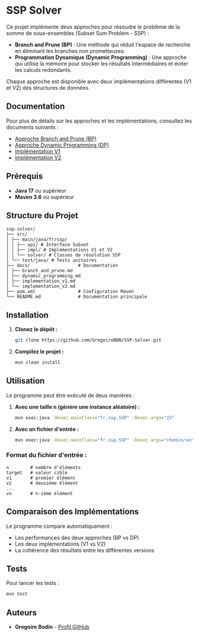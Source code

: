 # SSP Solver

Ce projet implémente deux approches pour résoudre le problème de la somme de sous-ensembles (Subset Sum Problem - SSP) :

- **Branch and Prune (BP)** : Une méthode qui réduit l'espace de recherche en éliminant les branches non prometteuses.
- **Programmation Dynamique (Dynamic Programming)** : Une approche qui utilise la mémoire pour stocker les résultats intermédiaires et éviter les calculs redondants.

Chaque approche est disponible avec deux implémentations différentes (V1 et V2) des structures de données.

## Documentation

Pour plus de détails sur les approches et les implémentations, consultez les documents suivants :

- [Approche Branch and Prune (BP)](docs/branch_and_prune.md)
- [Approche Dynamic Programming (DP)](docs/dynamic_programming.md)
- [Implémentation V1](docs/implementation_v1.md)
- [Implémentation V2](docs/implementation_v2.md)

## Prérequis

- **Java 17** ou supérieur
- **Maven 3.6** ou supérieur

## Structure du Projet

```
ssp-solver/
├── src/
│ ├── main/java/fr/ssp/
│ │ ├── api/ # Interface Subset
│ │ ├── impl/ # Implémentations V1 et V2
│ │ └── solver/ # Classes de résolution SSP
│ └── test/java/ # Tests unitaires
├── docs/                  # Documentation
│ ├── branch_and_prune.md
│ ├── dynamic_programming.md
│ ├── implementation_v1.md
│ └── implementation_v2.md
├── pom.xml                # Configuration Maven
└── README.md              # Documentation principale
```

## Installation

1. **Clonez le dépôt :**

   ```bash
   git clone https://github.com/GregoireBDN/SSP-Solver.git
   ```

2. **Compilez le projet :**

   ```bash
   mvn clean install
   ```

## Utilisation

Le programme peut être exécuté de deux manières :

1. **Avec une taille n (génère une instance aléatoire) :**

   ```bash
   mvn exec:java -Dexec.mainClass="fr.ssp.SSP" -Dexec.args="15"
   ```

2. **Avec un fichier d'entrée :**

   ```bash
   mvn exec:java -Dexec.mainClass="fr.ssp.SSP" -Dexec.args="chemin/vers/fichier.txt"
   ```

### Format du fichier d'entrée :

```
n        # nombre d'éléments
target   # valeur cible
v1       # premier élément
v2       # deuxième élément
...
vn       # n-ième élément
```

## Comparaison des Implémentations

Le programme compare automatiquement :

- Les performances des deux approches (BP vs DP)
- Les deux implémentations (V1 vs V2)
- La cohérence des résultats entre les différentes versions

## Tests

Pour lancer les tests :

```bash
mvn test
```

## Auteurs

- **Gregoire Bodin** - [Profil GitHub](https://github.com/GregoireBDN)
